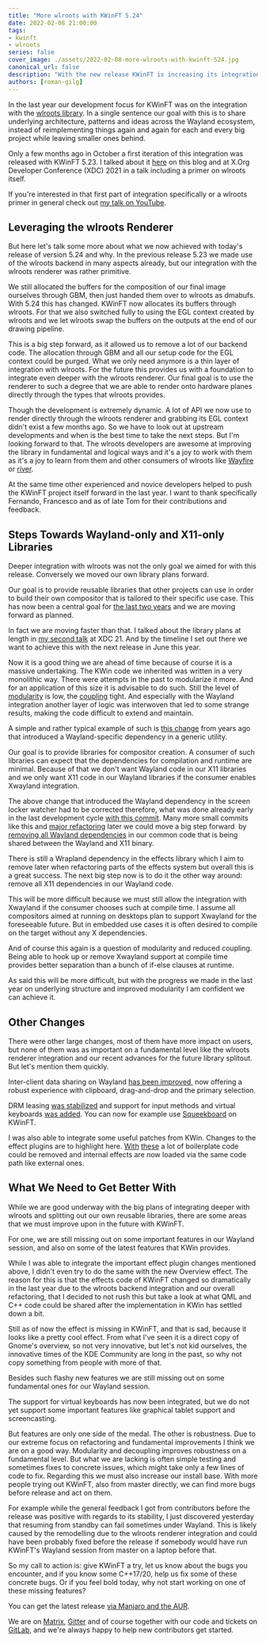 ```yaml
---
title: "More wlroots with KWinFT 5.24"
date: 2022-02-08 21:00:00
tags:
- kwinft
- wlroots
series: false
cover_image: ./assets/2022-02-08-more-wlroots-with-kwinft-524.jpg
canonical_url: false
description: "With the new release KWinFT is increasing its integration with the wlroots library. Preparations for the final library split out are ongoing at the same time."
authors: [roman-gilg]
---
```

In the last year our development focus for KWinFT was on the integration with the
[wlroots library](https://gitlab.freedesktop.org/wlroots).
In a single sentence our goal with this
is to share underlying architecture, patterns and ideas
across the Wayland ecosystem,
instead of reimplementing things again and again for each and every big project
while leaving smaller ones behind.

Only a few months ago in October
a first iteration of this integration was released with KWinFT 5.23.
I talked about it [here](/blog/2021/wlroots-in-kwinft) on this blog
and at X.Org Developer Conference (XDC) 2021 in a talk including a primer on wlroots itself.

If you're interested in that first part of integration specifically
or a wlroots primer in general check out
[my talk on YouTube](https://www.youtube.com/watch?v=My5mppdtjOA).

## Leveraging the wlroots Renderer
But here let's talk some more about
what we now achieved with today's release of version 5.24 and why.
In the previous release 5.23 we made use of the wlroots backend in many aspects already,
but our integration with the wlroots renderer was rather primitive.

We still allocated the buffers for the composition of our final image ourselves through GBM,
then just handed them over to wlroots as dmabufs.
With 5.24 this has changed. KWinFT now allocates its buffers through wlroots.
For that we also switched fully to using the EGL context created by wlroots
and we let wlroots swap the buffers on the outputs at the end of our drawing pipeline.

This is a big step forward,
as it allowed us to remove a lot of our backend code.
The allocation through GBM and all our setup code for the EGL context could be purged.
What we only need anymore is a thin layer of integration with wlroots.
For the future this provides us with a foundation to integrate even deeper with the wlroots renderer.
Our final goal is to use the renderer to such a degree
that we are able to render onto hardware planes directly
through the types that wlroots provides.

Though the development is extremely dynamic.
A lot of API we now use
to render directly through the wlroots renderer
and grabbing its EGL context
didn't exist a few months ago.
So we have to look out at upstream developments and when is the best time to take the next steps.
But I'm looking forward to that.
The wlroots developers are awesome at improving the library in fundamental and logical ways
and it's a joy to work with them as it's a joy to learn from them
and other consumers of wlroots like
[Wayfire](https://wayfire.org/) or
[river](https://github.com/riverwm/river).

At the same time other experienced and novice developers helped
to push the KWinFT project itself forward in the last year.
I want to thank specifically
Fernando, Francesco and as of late Tom
for their contributions and feedback.

## Steps Towards Wayland-only and X11-only Libraries
Deeper integration with wlroots was not the only goal we aimed for with this release.
Conversely we moved our own library plans forward.

Our goal is to provide reusable libraries
that other projects can use in order to build their own compositor
that is tailored to their specific use case.
This has now been a central goal for
[the last two years](https://gitlab.com/kwinft/kwinft/-/issues/21)
and we are moving forward as planned.

In fact we are moving faster than that.
I talked about the library plans at length in
[my second talk](https://www.youtube.com/watch?v=lTp7al9FXFs)
at XDC 21.
And by the timeline I set out there
we want to achieve this with the next release in June this year.

Now it is a good thing we are ahead of time
because of course it is a massive undertaking.
The KWin code we inherited was written in a very monolithic way.
There were attempts in the past to modularize it more.
And for an application of this size it is advisable to do such.
Still the level of
[modularity](https://en.wikipedia.org/wiki/Modular_programming)
is low, the
[coupling](https://en.wikipedia.org/wiki/Coupling_(computer_programming))
tight.
And especially with the Wayland integration
another layer of logic was interwoven that led to some strange results,
making the code difficult to extend and maintain.

A simple and rather typical example of such is
[this change](https://gitlab.com/kwinft/kwinft/-/commit/697ea3ae0057a58f68b50bf761971a472d08289a)
from years ago
that introduced a Wayland-specific dependency in a generic utility.

Our goal is to provide libraries for compositor creation.
A consumer of such libraries can expect
that the dependencies for compilation and runtime are minimal.
Because of that we don't want Wayland code in our X11 libraries
and we only want X11 code in our Wayland libraries if the consumer enables Xwayland integration.

The above change that introduced the Wayland dependency in the screen locker watcher had to be corrected therefore, what was done already early in the last development cycle
[with this commit](https://gitlab.com/kwinft/kwinft/-/commit/b3eb6e60a0bdb1f380d39f821db0fb291b0e53e0).
Many more small commits like this and
[major refactoring](https://gitlab.com/kwinft/kwinft/-/commit/8c64ff07f3)
later we could move a big step forward  by
[removing all Wayland dependencies](https://gitlab.com/kwinft/kwinft/-/commit/34afbb78b8d4197f42267a787e7c31b9a30f5a92)
in our common code that is being shared between the Wayland and X11 binary.

There is still a Wrapland dependency in the effects library
which I aim to remove later when refactoring parts of the effects system
but overall this is a great success.
The next big step now is to do it the other way around:
remove all X11 dependencies in our Wayland code.

This will be more difficult
because we must still allow the integration with Xwayland
if the consumer chooses such at compile time.
I assume all compositors aimed at running on desktops
plan to support Xwayland for the foreseeable future.
But in embedded use cases it is often desired
to compile on the target without any X dependencies.

And of course this again is a question of modularity and reduced coupling.
Being able to hook up or remove Xwayland support at compile time
provides better separation than a bunch of if-else clauses at runtime.

As said this will be more difficult,
but with the progress we made in the last year
on underlying structure and improved modularity
I am confident we can achieve it.

## Other Changes
There were other large changes,
most of them have more impact on users,
but none of them was as important on a fundamental level
like the wlroots renderer integration
and our recent advances for the future library splitout.
But let's mention them quickly.

Inter-client data sharing on Wayland
[has been improved](https://gitlab.com/kwinft/wrapland/-/merge_requests/105),
now offering a robust experience
with clipboard, drag-and-drop and the primary selection.

DRM leasing [was stabilized](https://gitlab.com/kwinft/wrapland/-/merge_requests/115) and
support for input methods and virtual keyboards
[was added](https://gitlab.com/kwinft/wrapland/-/merge_requests/107).
You can now for example use
[Squeekboard](https://gitlab.gnome.org/World/Phosh/squeekboard)
on KWinFT.

I was also able to integrate some useful patches from KWin.
Changes to the effect plugins are to highlight here.
[With](https://gitlab.com/kwinft/kwinft/-/commit/94591516897cb4f114ac2de9fcfeb23a4cec87bb)
[these](https://gitlab.com/kwinft/kwinft/-/commit/002c0dd3906170a6515cac93946554752f5e5e2f)
a lot of boilerplate code could be removed
and internal effects are now loaded via the same code path like external ones.

## What We Need to Get Better With
While we are good underway with the big plans
of integrating deeper with wlroots and splitting out our own reusable libraries,
there are some areas that we must improve upon in the future with KWinFT.

For one, we are still missing out on some important features in our Wayland session,
and also on some of the latest features that KWin provides.

While I was able to integrate the important effect plugin changes mentioned above,
I didn't even try to do the same with the new Overview effect.
The reason for this is that the effects code of KWinFT changed so dramatically
in the last year due to the wlroots backend integration and our overall refactoring,
that I decided to not rush this but take a look at what QML and C++ code could be shared
after the implementation in KWin has settled down a bit.

Still as of now the effect is missing in KWinFT,
and that is sad, because it looks like a pretty cool effect.
From what I've seen it is a direct copy of Gnome's overview,
so not very innovative,
but let's not kid ourselves,
the innovative times of the KDE Community are long in the past,
so why not copy something from people with more of that.

Besides such flashy new features
we are still missing out on some fundamental ones
for our Wayland session.

The support for virtual keyboards has now been integrated,
but we do not yet support some important features like
graphical tablet support and
screencasting.

But features are only one side of the medal.
The other is robustness.
Due to our extreme focus on refactoring
and fundamental improvements I think we are on a good way.
Modularity and decoupling improves robustness on a fundamental level.
But what we are lacking is often simple testing and sometimes fixes
to concrete issues,
which might take only a few lines of code to fix.
Regarding this we must also increase our install base.
With more people trying out KWinFT,
also from master directly,
we can find more bugs before release and act on them.

For example while the general feedback I got from contributors
before the release was positive with regards to its stability,
I just discovered yesterday
that resuming from standby can fail sometimes under Wayland.
This is likely caused by the remodelling due to the wlroots renderer integration
and could have been probably fixed before the release
if somebody would have run KWinFT's Wayland session from master on a laptop before that.

So my call to action is: give KWinFT a try,
let us know about the bugs you encounter,
and if you know some C++17/20,
help us fix some of these concrete bugs.
Or if you feel bold today,
why not start working on one of these missing features?

You can get the latest release
[via Manjaro and the AUR](https://gitlab.com/kwinft/kwinft#installation).

We are on
[Matrix](https://matrix.to/#/#kwinft:matrix.org),
[Gitter](https://gitter.im/kwinft/community)
and of course together with our code and tickets on [GitLab](https://gitlab.com/kwinft),
and we're always happy to help new contributors get started.
